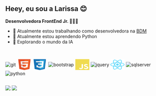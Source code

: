 ## Heey, eu sou a Larissa 😊

<strong> Desenvolvedora FrontEnd Jr. </strong> 👩🏼‍💻


  - 🔭 Atualmente estou trabalhando como desenvolvedora na <a href="http://www.bdm.net.br/"> BDM </a>
  - 🌱 Atualmente estou aprendendo Python
  - 🎯 Explorando o mundo da IA
    
  ##
  
<!-- <div>  <a href="https://github.com/larysslopes">  <img height="180em" src="https://github-readme-stats.vercel.app/api/top-langs/?username=larysslopes&layout=compact&langs_count=7&theme=panda"/> </div> -->  

<div style="display: inline_block"><br>
  <img align="center" alt="git" height="35" width="45" src="https://user-images.githubusercontent.com/88943268/154866594-a10ca5aa-d98b-403f-8688-783c634cb6a7.svg">
  <img align="center" alt="html" height="35" width="45" src="https://raw.githubusercontent.com/devicons/devicon/master/icons/html5/html5-original.svg">
  <img align="center" alt="css" height="35" width="45" src="https://raw.githubusercontent.com/devicons/devicon/master/icons/css3/css3-original.svg">
  <img align="center" alt="bootstrap" height="38" width="48"  src="https://cdn.jsdelivr.net/gh/devicons/devicon/icons/bootstrap/bootstrap-original.svg">
  <img align="center" alt="js" height="35" width="45" src="https://raw.githubusercontent.com/devicons/devicon/master/icons/javascript/javascript-plain.svg">
  <img align="center" alt="jquery" height="35" width="45" src="https://cdn.jsdelivr.net/gh/devicons/devicon/icons/jquery/jquery-plain-wordmark.svg">
  <img align="center" alt="react" height="35" width="45" src="https://raw.githubusercontent.com/devicons/devicon/master/icons/react/react-original.svg">
  <img align="center" alt="sqlserver" height="38" width="48" src="https://cdn.jsdelivr.net/gh/devicons/devicon/icons/microsoftsqlserver/microsoftsqlserver-plain-wordmark.svg">
  <img align="center" alt="python" height="38" width="48" src="https://cdn.jsdelivr.net/gh/devicons/devicon/icons/python/python-original.svg" >   
</div>
  
  ##
 
<div> 
 <!-- <a href="https://instagram.com/larysslopes" target="_blank"><img src="https://img.shields.io/badge/-Instagram-%23E4405F?style=for-the-badge&logo=instagram&logoColor=white" target="_blank"></a> -->
  <a href = "mailto:larissasantos.lopes@hotmail.com"><img src="https://img.shields.io/badge/-Gmail-%23333?style=for-the-badge&logo=gmail&logoColor=white" target="_blank"></a>
  <a href="https://www.linkedin.com/in/larissalopes02/" target="_blank"><img src="https://img.shields.io/badge/-LinkedIn-%230077B5?style=for-the-badge&logo=linkedin&logoColor=white" target="_blank"></a> 
 
<!-- ![Snake animation](https://github.com/larysslopes/larysslopes/blob/output/github-contribution-grid-snake.svg) -->  
 
</div>

